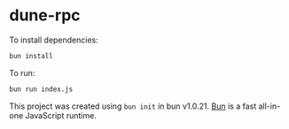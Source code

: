 # dune-rpc

To install dependencies:

```bash
bun install
```

To run:

```bash
bun run index.js
```

This project was created using `bun init` in bun v1.0.21. [Bun](https://bun.sh) is a fast all-in-one JavaScript runtime.
